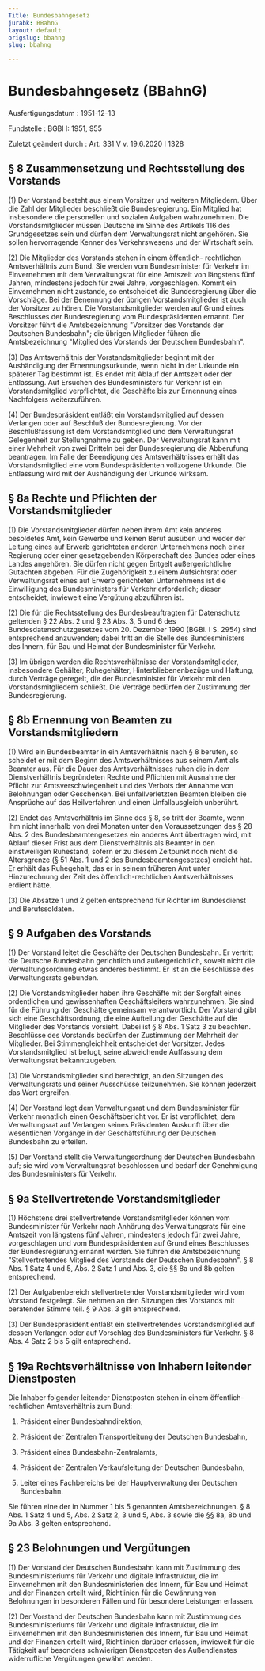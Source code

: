 ```yaml
---
Title: Bundesbahngesetz
jurabk: BBahnG
layout: default
origslug: bbahng
slug: bbahng

---
```


# Bundesbahngesetz (BBahnG)

Ausfertigungsdatum
:   1951-12-13

Fundstelle
:   BGBl I: 1951, 955

Zuletzt geändert durch
:   Art. 331 V v. 19.6.2020 I 1328


## § 8 Zusammensetzung und Rechtsstellung des Vorstands

(1) Der Vorstand besteht aus einem Vorsitzer und weiteren Mitgliedern.
Über die Zahl der Mitglieder beschließt die Bundesregierung. Ein
Mitglied hat insbesondere die personellen und sozialen Aufgaben
wahrzunehmen. Die Vorstandsmitglieder müssen Deutsche im Sinne des
Artikels 116 des Grundgesetzes sein und dürfen dem Verwaltungsrat
nicht angehören. Sie sollen hervorragende Kenner des Verkehrswesens
und der Wirtschaft sein.

(2) Die Mitglieder des Vorstands stehen in einem öffentlich-
rechtlichen Amtsverhältnis zum Bund. Sie werden vom Bundesminister für
Verkehr im Einvernehmen mit dem Verwaltungsrat für eine Amtszeit von
längstens fünf Jahren, mindestens jedoch für zwei Jahre,
vorgeschlagen. Kommt ein Einvernehmen nicht zustande, so entscheidet
die Bundesregierung über die Vorschläge. Bei der Benennung der übrigen
Vorstandsmitglieder ist auch der Vorsitzer zu hören. Die
Vorstandsmitglieder werden auf Grund eines Beschlusses der
Bundesregierung vom Bundespräsidenten ernannt. Der Vorsitzer führt die
Amtsbezeichnung "Vorsitzer des Vorstands der Deutschen Bundesbahn";
die übrigen Mitglieder führen die Amtsbezeichnung "Mitglied des
Vorstands der Deutschen Bundesbahn".

(3) Das Amtsverhältnis der Vorstandsmitglieder beginnt mit der
Aushändigung der Ernennungsurkunde, wenn nicht in der Urkunde ein
späterer Tag bestimmt ist. Es endet mit Ablauf der Amtszeit oder der
Entlassung. Auf Ersuchen des Bundesministers für Verkehr ist ein
Vorstandsmitglied verpflichtet, die Geschäfte bis zur Ernennung eines
Nachfolgers weiterzuführen.

(4) Der Bundespräsident entläßt ein Vorstandsmitglied auf dessen
Verlangen oder auf Beschluß der Bundesregierung. Vor der
Beschlußfassung ist dem Vorstandsmitglied und dem Verwaltungsrat
Gelegenheit zur Stellungnahme zu geben. Der Verwaltungsrat kann mit
einer Mehrheit von zwei Dritteln bei der Bundesregierung die
Abberufung beantragen. Im Falle der Beendigung des Amtsverhältnisses
erhält das Vorstandsmitglied eine vom Bundespräsidenten vollzogene
Urkunde. Die Entlassung wird mit der Aushändigung der Urkunde wirksam.


## § 8a Rechte und Pflichten der Vorstandsmitglieder

(1) Die Vorstandsmitglieder dürfen neben ihrem Amt kein anderes
besoldetes Amt, kein Gewerbe und keinen Beruf ausüben und weder der
Leitung eines auf Erwerb gerichteten anderen Unternehmens noch einer
Regierung oder einer gesetzgebenden Körperschaft des Bundes oder eines
Landes angehören. Sie dürfen nicht gegen Entgelt außergerichtliche
Gutachten abgeben. Für die Zugehörigkeit zu einem Aufsichtsrat oder
Verwaltungsrat eines auf Erwerb gerichteten Unternehmens ist die
Einwilligung des Bundesministers für Verkehr erforderlich; dieser
entscheidet, inwieweit eine Vergütung abzuführen ist.

(2) Die für die Rechtsstellung des Bundesbeauftragten für Datenschutz
geltenden § 22 Abs. 2 und § 23 Abs. 3, 5 und 6 des
Bundesdatenschutzgesetzes vom 20. Dezember 1990 (BGBl. I S. 2954) sind
entsprechend anzuwenden; dabei tritt an die Stelle des Bundesministers
des Innern, für Bau und Heimat der Bundesminister für Verkehr.

(3) Im übrigen werden die Rechtsverhältnisse der Vorstandsmitglieder,
insbesondere Gehälter, Ruhegehälter, Hinterbliebenenbezüge und
Haftung, durch Verträge geregelt, die der Bundesminister für Verkehr
mit den Vorstandsmitgliedern schließt. Die Verträge bedürfen der
Zustimmung der Bundesregierung.


## § 8b Ernennung von Beamten zu Vorstandsmitgliedern

(1) Wird ein Bundesbeamter in ein Amtsverhältnis nach § 8 berufen, so
scheidet er mit dem Beginn des Amtsverhältnisses aus seinem Amt als
Beamter aus. Für die Dauer des Amtsverhältnisses ruhen die in dem
Dienstverhältnis begründeten Rechte und Pflichten mit Ausnahme der
Pflicht zur Amtsverschwiegenheit und des Verbots der Annahme von
Belohnungen oder Geschenken. Bei unfallverletzten Beamten bleiben die
Ansprüche auf das Heilverfahren und einen Unfallausgleich unberührt.

(2) Endet das Amtsverhältnis im Sinne des § 8, so tritt der Beamte,
wenn ihm nicht innerhalb von drei Monaten unter den Voraussetzungen
des § 28 Abs. 2 des Bundesbeamtengesetzes ein anderes Amt übertragen
wird, mit Ablauf dieser Frist aus dem Dienstverhältnis als Beamter in
den einstweiligen Ruhestand, sofern er zu diesem Zeitpunkt noch nicht
die Altersgrenze (§ 51 Abs. 1 und 2 des Bundesbeamtengesetzes)
erreicht hat. Er erhält das Ruhegehalt, das er in seinem früheren Amt
unter Hinzurechnung der Zeit des öffentlich-rechtlichen
Amtsverhältnisses erdient hätte.

(3) Die Absätze 1 und 2 gelten entsprechend für Richter im
Bundesdienst und Berufssoldaten.


## § 9 Aufgaben des Vorstands

(1) Der Vorstand leitet die Geschäfte der Deutschen Bundesbahn. Er
vertritt die Deutsche Bundesbahn gerichtlich und außergerichtlich,
soweit nicht die Verwaltungsordnung etwas anderes bestimmt. Er ist an
die Beschlüsse des Verwaltungsrats gebunden.

(2) Die Vorstandsmitglieder haben ihre Geschäfte mit der Sorgfalt
eines ordentlichen und gewissenhaften Geschäftsleiters wahrzunehmen.
Sie sind für die Führung der Geschäfte gemeinsam verantwortlich. Der
Vorstand gibt sich eine Geschäftsordnung, die eine Aufteilung der
Geschäfte auf die Mitglieder des Vorstands vorsieht. Dabei ist § 8
Abs. 1 Satz 3 zu beachten. Beschlüsse des Vorstands bedürfen der
Zustimmung der Mehrheit der Mitglieder. Bei Stimmengleichheit
entscheidet der Vorsitzer. Jedes Vorstandsmitglied ist befugt, seine
abweichende Auffassung dem Verwaltungsrat bekanntzugeben.

(3) Die Vorstandsmitglieder sind berechtigt, an den Sitzungen des
Verwaltungsrats und seiner Ausschüsse teilzunehmen. Sie können
jederzeit das Wort ergreifen.

(4) Der Vorstand legt dem Verwaltungsrat und dem Bundesminister für
Verkehr monatlich einen Geschäftsbericht vor. Er ist verpflichtet, dem
Verwaltungsrat auf Verlangen seines Präsidenten Auskunft über die
wesentlichen Vorgänge in der Geschäftsführung der Deutschen Bundesbahn
zu erteilen.

(5) Der Vorstand stellt die Verwaltungsordnung der Deutschen
Bundesbahn auf; sie wird vom Verwaltungsrat beschlossen und bedarf der
Genehmigung des Bundesministers für Verkehr.


## § 9a Stellvertretende Vorstandsmitglieder

(1) Höchstens drei stellvertretende Vorstandsmitglieder können vom
Bundesminister für Verkehr nach Anhörung des Verwaltungsrats für eine
Amtszeit von längstens fünf Jahren, mindestens jedoch für zwei Jahre,
vorgeschlagen und vom Bundespräsidenten auf Grund eines Beschlusses
der Bundesregierung ernannt werden. Sie führen die Amtsbezeichnung
"Stellvertretendes Mitglied des Vorstands der Deutschen Bundesbahn". §
8 Abs. 1 Satz 4 und 5, Abs. 2 Satz 1 und Abs. 3, die §§ 8a und 8b
gelten entsprechend.

(2) Der Aufgabenbereich stellvertretender Vorstandsmitglieder wird vom
Vorstand festgelegt. Sie nehmen an den Sitzungen des Vorstands mit
beratender Stimme teil. § 9 Abs. 3 gilt entsprechend.

(3) Der Bundespräsident entläßt ein stellvertretendes
Vorstandsmitglied auf dessen Verlangen oder auf Vorschlag des
Bundesministers für Verkehr. § 8 Abs. 4 Satz 2 bis 5 gilt
entsprechend.


## § 19a Rechtsverhältnisse von Inhabern leitender Dienstposten

Die Inhaber folgender leitender Dienstposten stehen in einem
öffentlich-rechtlichen Amtsverhältnis zum Bund:

1.  Präsident einer Bundesbahndirektion,


2.  Präsident der Zentralen Transportleitung der Deutschen Bundesbahn,


3.  Präsident eines Bundesbahn-Zentralamts,


4.  Präsident der Zentralen Verkaufsleitung der Deutschen Bundesbahn,


5.  Leiter eines Fachbereichs bei der Hauptverwaltung der Deutschen
    Bundesbahn.



Sie führen eine der in Nummer 1 bis 5 genannten Amtsbezeichnungen. § 8
Abs. 1 Satz 4 und 5, Abs. 2 Satz 2, 3 und 5, Abs. 3 sowie die §§ 8a,
8b und 9a Abs. 3 gelten entsprechend.


## § 23 Belohnungen und Vergütungen

(1) Der Vorstand der Deutschen Bundesbahn kann mit Zustimmung des
Bundesministeriums für Verkehr und digitale Infrastruktur, die im
Einvernehmen mit den Bundesministerien des Innern, für Bau und Heimat
und der Finanzen erteilt wird, Richtlinien für die Gewährung von
Belohnungen in besonderen Fällen und für besondere Leistungen
erlassen.

(2) Der Vorstand der Deutschen Bundesbahn kann mit Zustimmung des
Bundesministeriums für Verkehr und digitale Infrastruktur, die im
Einvernehmen mit den Bundesministerien des Innern, für Bau und Heimat
und der Finanzen erteilt wird, Richtlinien darüber erlassen, inwieweit
für die Tätigkeit auf besonders schwierigen Dienstposten des
Außendienstes widerrufliche Vergütungen gewährt werden.

